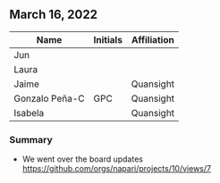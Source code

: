 ## March 16, 2022

|          Name          | Initials |   Affiliation  |
| ---------------------- | -------- | -------------- |
| Jun                    |          | 
| Laura                  |          | 
| Jaime                  |          | Quansight 
| Gonzalo Peña-C         | GPC      | Quansight 
| Isabela                |          | Quansight 

### Summary

- We went over the board updates https://github.com/orgs/napari/projects/10/views/7